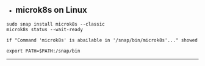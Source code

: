  - ## microk8s on Linux
```
sudo snap install microk8s --classic
microk8s status --wait-ready

if "Command 'microk8s' is abailable in '/snap/bin/microk8s'..." showed

export PATH=$PATH:/snap/bin
```

---
